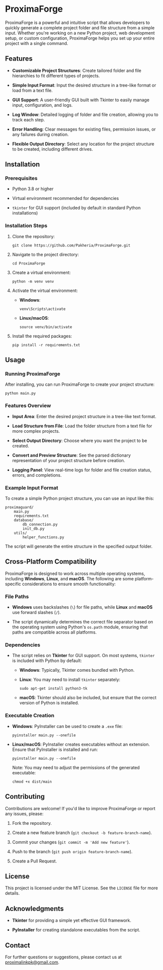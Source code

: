 
# ProximaForge

ProximaForge is a powerful and intuitive script that allows developers to quickly generate a complete project folder and file structure from a simple input. Whether you're working on a new Python project, web development setup, or custom configuration, ProximaForge helps you set up your entire project with a single command.

## Features

-   **Customizable Project Structures**: Create tailored folder and file hierarchies to fit different types of projects.
    
-   **Simple Input Format**: Input the desired structure in a tree-like format or load from a text file.
    
-   **GUI Support**: A user-friendly GUI built with Tkinter to easily manage input, configuration, and logs.
    
-   **Log Window**: Detailed logging of folder and file creation, allowing you to track each step.
    
-   **Error Handling**: Clear messages for existing files, permission issues, or any failures during creation.
    
-   **Flexible Output Directory**: Select any location for the project structure to be created, including different drives.
    

## Installation

### Prerequisites

-   Python 3.8 or higher
    
-   Virtual environment recommended for dependencies
    
-   `tkinter` for GUI support (included by default in standard Python installations)
    

### Installation Steps

1.  Clone the repository:
    
    ```
    git clone https://github.com/Pakheria/ProximaForge.git
    ```
    
2.  Navigate to the project directory:
    
    ```
    cd ProximaForge
    ```
    
3.  Create a virtual environment:
    
    ```
    python -m venv venv
    ```
    
4.  Activate the virtual environment:
    
    -   **Windows**:
        
        ```
        venv\Scripts\activate
        ```
        
    -   **Linux/macOS**:
        
        ```
        source venv/bin/activate
        ```
        
5.  Install the required packages:
    
    ```
    pip install -r requirements.txt
    ```
    

## Usage

### Running ProximaForge

After installing, you can run ProximaForge to create your project structure:

```
python main.py
```

### Features Overview

-   **Input Area**: Enter the desired project structure in a tree-like text format.
    
-   **Load Structure from File**: Load the folder structure from a text file for more complex projects.
    
-   **Select Output Directory**: Choose where you want the project to be created.
    
-   **Convert and Preview Structure**: See the parsed dictionary representation of your project structure before creation.
    
-   **Logging Panel**: View real-time logs for folder and file creation status, errors, and completions.
    

### Example Input Format

To create a simple Python project structure, you can use an input like this:

```
proximaguard/
    main.py
    requirements.txt
    database/
        db_connection.py
        init_db.py
    utils/
        helper_functions.py
```

The script will generate the entire structure in the specified output folder.

## Cross-Platform Compatibility

ProximaForge is designed to work across multiple operating systems, including **Windows**, **Linux**, and **macOS**. The following are some platform-specific considerations to ensure smooth functionality:

### File Paths

-   **Windows** uses backslashes (`\`) for file paths, while **Linux** and **macOS** use forward slashes (`/`).
    
-   The script dynamically determines the correct file separator based on the operating system using Python's `os.path` module, ensuring that paths are compatible across all platforms.
    

### Dependencies

-   The script relies on **Tkinter** for GUI support. On most systems, `tkinter` is included with Python by default:
    
    -   **Windows**: Typically, Tkinter comes bundled with Python.
        
    -   **Linux**: You may need to install `tkinter` separately:
        
        ```
        sudo apt-get install python3-tk
        ```
        
    -   **macOS**: Tkinter should also be included, but ensure that the correct version of Python is installed.
        

### Executable Creation

-   **Windows**: PyInstaller can be used to create a `.exe` file:
    
    ```
    pyinstaller main.py --onefile
    ```
    
-   **Linux/macOS**: PyInstaller creates executables without an extension. Ensure that PyInstaller is installed and run:
    
    ```
    pyinstaller main.py --onefile
    ```
    
    Note: You may need to adjust the permissions of the generated executable:
    
    ```
    chmod +x dist/main
    ```
    

## Contributing

Contributions are welcome! If you'd like to improve ProximaForge or report any issues, please:

1.  Fork the repository.
    
2.  Create a new feature branch (`git checkout -b feature-branch-name`).
    
3.  Commit your changes (`git commit -m 'Add new feature'`).
    
4.  Push to the branch (`git push origin feature-branch-name`).
    
5.  Create a Pull Request.
    

## License

This project is licensed under the MIT License. See the `LICENSE` file for more details.

## Acknowledgments

-   **Tkinter** for providing a simple yet effective GUI framework.
    
-   **PyInstaller** for creating standalone executables from the script.
    

## Contact

For further questions or suggestions, please contact us at proximalinkpk@gmail.com.
